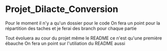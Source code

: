 # Projet_Dilacte_Conversion

Pour le moment il n'y a qu'un dossier pour le code 
On fera un point pour la répartition des taches et je ferai des branch pour chaque partie

Tout évoluera au cour du projet même le README ce n'est qu'une première ébauche
On fera un point sur l'utiliation du README aussi
